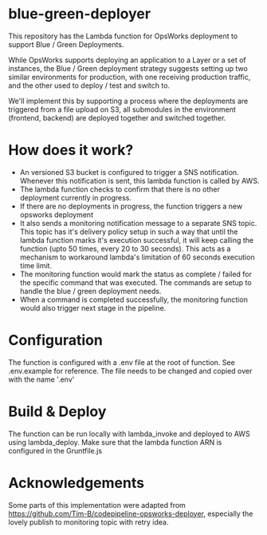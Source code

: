 # blue-green-deployer

This repository has the Lambda function for OpsWorks deployment to support Blue / Green Deployments.

While OpsWorks supports deploying an application to a Layer or a set of instances, the Blue / Green deployment strategy suggests setting up two similar environments for production, with one receiving production traffic, and the other used to deploy / test and switch to.

We'll implement this by supporting a process where the deployments are triggered from a file upload on S3, all submodules in the environment (frontend, backend) are deployed together and switched together.

# How does it work?
  * An versioned S3 bucket is configured to trigger a SNS notification. Whenever this notification is sent, this lambda function is called by AWS.
  * The lambda function checks to confirm that there is no other deployment currently in progress.
  * If there are no deployments in progress, the function triggers a new opsworks deployment
  * It also sends a monitoring notification message to a separate SNS topic. This topic has it's delivery policy setup in such a way that until the lambda function marks it's execution successful, it will keep calling the function (upto 50 times, every 20 to 30 seconds). This acts as a mechanism to workaround lambda's limitation of 60 seconds execution time limit.
  * The monitoring function would mark the status as complete / failed for the specific command that was executed. The commands are setup to handle the blue / green deployment needs.
  * When a command is completed successfully, the monitoring function would also trigger next stage in the pipeline.

# Configuration
The function is configured with a .env file at the root of function. See .env.example for reference. The file needs to be changed and copied over with the name '.env'

# Build & Deploy
The function can be run locally with lambda_invoke and deployed to AWS using lambda_deploy. Make sure that the lambda function ARN is configured in the Gruntfile.js

# Acknowledgements
Some parts of this implementation were adapted from https://github.com/Tim-B/codepipeline-opsworks-deployer, especially the lovely publish to monitoring topic with retry idea.
